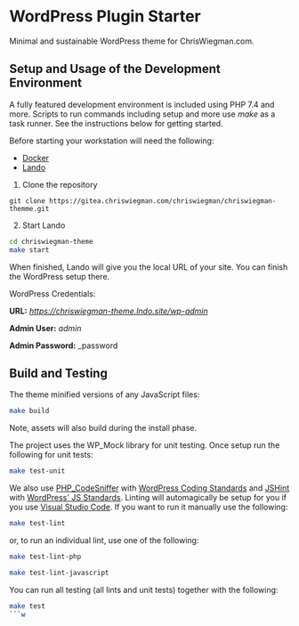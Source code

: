 # WordPress Plugin Starter

Minimal and sustainable WordPress theme for ChrisWiegman.com.

## Setup and Usage of the Development Environment

A fully featured development environment is included using PHP 7.4 and more. Scripts to run commands including setup and more use _make_ as a task runner. See the instructions below for getting started.

Before starting your workstation will need the following:

* [Docker](https://www.docker.com/)
* [Lando](https://lando.dev/)

1. Clone the repository

`git clone https://gitea.chriswiegman.com/chriswiegman/chriswiegman-themme.git`

2. Start Lando

```bash
cd chriswiegman-theme
make start
```

When finished, Lando will give you the local URL of your site. You can finish the WordPress setup there.

WordPress Credentials:

__URL:__ _https://chriswiegman-theme.lndo.site/wp-admin_

__Admin User:__ _admin_

__Admin Password:__ _password

## Build and Testing

The theme minified versions of any JavaScript files:

```bash
make build
```

Note, assets will also build during the install phase.

The project uses the WP_Mock library for unit testing. Once setup run the following for unit tests:

```bash
make test-unit
```

We also use [PHP_CodeSniffer](https://github.com/squizlabs/PHP_CodeSniffer) with [WordPress Coding Standards](https://github.com/WordPress/WordPress-Coding-Standards) and [JSHint](http://jshint.com/) with [WordPress' JS Standards](https://make.wordpress.org/core/handbook/best-practices/coding-standards/javascript/#installing-and-running-jshint). Linting will automagically be setup for you if you use [Visual Studio Code](https://code.visualstudio.com/). If you want to run it manually use the following:

```bash
make test-lint
```

or, to run an individual lint, use one of the following:

```bash
make test-lint-php
```

```bash
make test-lint-javascript
```

You can run all testing (all lints and unit tests) together with the following:

```bash
make test
```w
